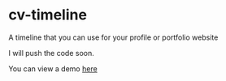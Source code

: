# cv-timeline
A timeline that you can use for your profile or portfolio website

I will push the code soon.

You can view a demo [here](https://azimiali.me/cv)
